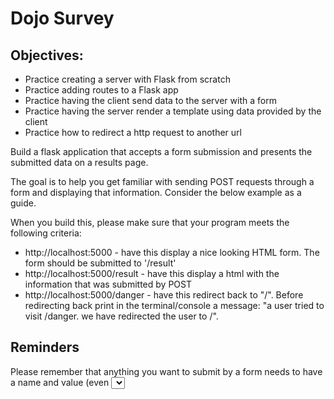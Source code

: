 # Dojo Survey

## Objectives:
* Practice creating a server with Flask from scratch
* Practice adding routes to a Flask app
* Practice having the client send data to the server with a form
* Practice having the server render a template using data provided by the client
* Practice how to redirect a http request to another url

Build a flask application that accepts a form submission and presents the submitted data on a results page.

The goal is to help you get familiar with sending POST requests through a form and displaying that information. Consider the below example as a guide.

When you build this, please make sure that your program meets the following criteria:

* http://localhost:5000 - have this display a nice looking HTML form.  The form should be submitted to '/result'
* http://localhost:5000/result - have this display a html with the information that was submitted by POST
* http://localhost:5000/danger - have this redirect back to "/".  Before redirecting back print in the terminal/console a message: "a user tried to visit /danger.  we have redirected the user to /".

## Reminders
Please remember that anything you want to submit by a form needs to have a name and value (even <select> and <textarea>.  For example, the following html form would not submit any information by post!

The reason above would not submit any information via POST is because select, textarea and input are all missing names and values.  

It's always a good idea to print request.form to see if the form is delivering all the information you need in your routing method.
